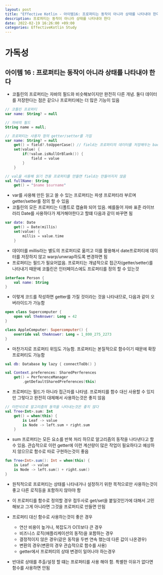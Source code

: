 ```yaml
---
layout: post
title: "Effective Kotlin - 아이템16: 프로퍼티는 동작이 아니라 상태를 나타내야 한다"
description: 프로퍼티는 동작이 아니라 상태를 나타내야 한다
date: 2022-02-19 16:26:00 +09:00
categories: EffectiveKotlin Study
---
```



# 가독성

## 아이템 16 : 프로퍼티는 동작이 아니라 상태를 나타내야 한다
- 코틀린의 프로퍼티는 자바의 필드와 비슷해보이지만 완전히 다른 개념. 둘다 데이터를 저장한다는 점은 같으나 프로퍼티에는 더 많은 기능이 있음

```kotlin
// 코틀린 프로퍼티
var name: String? = null

// 자바의 필드
String name = null;

// 프로퍼티는 사용자 정의 getter/setter를 가짐
var name: String? = null
    get() = field?.toUpperCase() // field는 프로퍼티의 데이터를 저장해두는 backing field에 대한 레퍼런스. getter/setter의 디폴트 구현에 사용되므로 따로 만들지 않아도 디폴트로 생성
    set(value) {
        if(!value.isNullOrBlank()) {
            field = value
        }
    }

// val을 사용해 읽기 전용 프로퍼티를 만들면 field는 만들어지지 않음
val fullName: String
    get() = "$name $surname"
```

- var를 사용해 만든 읽고 쓸 수 있는 프로퍼티는 파생 프로퍼티라 부르며 getter/setter를 정의 할 수 있음
- 코틀린의 모든 프로퍼티는 디폴트로 캡슐화 되어 있음. 예를들어 자바 표준 라이브러리 Date를 사용하다가 제거해야한다고 할떄 다음과 같이 바꾸면 됨

```kotlin
var date: Date
    get() = Date(millis)
    set(value) {
        millis = value.time
    }
```

- 데이터를 millis라는 별도의 프로퍼티로 옮끼고 이를 활용해서 date프로퍼티에 데이터를 저장하지 않고 warp/unwrap하도록 변경하면 됨
- 프로퍼티는 필드가 필요어없음. 프로퍼티는 개념적으로 접근자(getter/setter)를 나타내기 때문에 코틀린은 인터페이스에도 프로퍼티를 정의 할 수 있는것

```kotlin
interface Person {
    val name: String
}
```

- 이렇게 코드를 작성하면 getter를 가질 것이라는 것을 나타내므로, 다음과 같이 오버라이드가 가능함

```kotlin
open class Supercomputer {
    open val theAnswer: Long = 42
}

class AppleComputer: Supercomputer() {
    override val theAnswer: Long = 1_800_275_2273
}
```

- 마찬가지로 프로퍼티 위임도 가능함. 프로퍼티는 본질적으로 함수이기 때문에 확장 프로퍼티도 가능함

```kotlin
val db: Database by lazy { connectToDb() }

val Context.preferences: SharedPerferences
    get() = PerferenceManager
        .getDefaultSharedPreferences(this)
```

- 프로퍼티는 필드가 아니라 접근자를 나타냄. 프로퍼티를 함수 대신 사용할 수 있지만 그렇다고 완전히 대체해서 사용하는것은 좋지 않음

```kotlin
// 이런식으로 알고리즘의 동작을 나타내는것은 좋지 않다
val Tree<Int>.sum: Int
    get() = when(this) {
        is Leaf -> value
        is Node -> left.sum + right.sum
    }
```

- sum 프로퍼티는 모든 요소를 반복 처리 하므로 알고리즘의 동작을 나타낸다고 할 수 있음. 관습적으로 이런 getter에 이런 계산량이 많은 작업이 필요하다고 예상하지 않으므로 함수로 따로 구현하는것이 좋음

```kotlin
fun Tree<Int>.sum(): Int = when(this) {
    is Leaf -> value
    is Node -> left.sum() + right.sum()
}
```

- 원칙적으로 프로퍼티는 상태를 나타내거나 설정하기 위한 목적으로만 사용하는것이 좋고 다른 로직등을 포함하지 않아야 함
- 이 프로퍼티를 함수로 정의할 경우 접두사로 get/set을 붙일것인가에 대해서 고민해보고 그게 아니라면 그것을 프로퍼티로 만들면 안됨
- 프로퍼티 대신 함수로 사용하는것이 좋은 경우
    * 연산 비용이 높거나, 복잡도가 O(1)보다 큰 경우
    * 비즈니스 로직(애플리케이션의 동작)을 포함하는 경우
    * 결정적이지 않은 경우(같은 동작을 두번 연속 했는데 다른 값이 나온경우)
    * 변환의 경우(변환의 경우 관습적으로 함수를 사용)
    * getter에서 프로퍼티의 상태 변경이 일어나야 하는경우

- 반대로 상태를 추출/설정 할 떄는 프로퍼티를 사용 해야 함. 특별한 이유가 없다면 함수를 사용하면 안됨